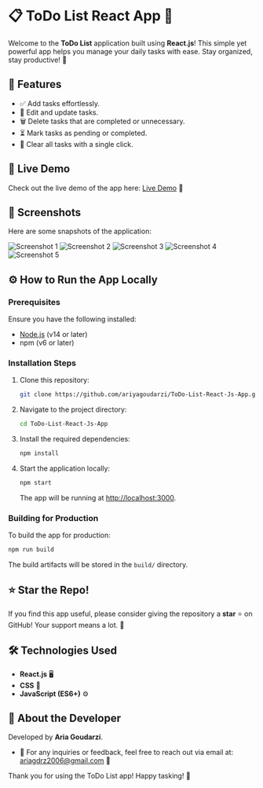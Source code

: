 
# 📋 ToDo List React App 🚀

Welcome to the **ToDo List** application built using **React.js**! This simple yet powerful app helps you manage your daily tasks with ease. Stay organized, stay productive! 💪

## 🌟 Features

- ✅ Add tasks effortlessly.
- 📝 Edit and update tasks.
- 🗑️ Delete tasks that are completed or unnecessary.
- ⏳ Mark tasks as pending or completed.
- 📅 Clear all tasks with a single click.

## 🎥 Live Demo

Check out the live demo of the app here: [Live Demo](https://main--todo-list-react-app-ariagdrz.netlify.app/) 🔗

## 📸 Screenshots

Here are some snapshots of the application:

![Screenshot 1](./screen-shots/screenshot1.png)
![Screenshot 2](./screen-shots/screenshot2.png)
![Screenshot 3](./screen-shots/screenshot3.png)
![Screenshot 4](./screen-shots/screenshot4.png)
![Screenshot 5](./screen-shots/screenshot5.png)

## ⚙️ How to Run the App Locally

### Prerequisites
Ensure you have the following installed:
- [Node.js](https://nodejs.org/) (v14 or later)
- npm (v6 or later)

### Installation Steps
1. Clone this repository:
   ```bash
   git clone https://github.com/ariyagoudarzi/ToDo-List-React-Js-App.git
   ```
2. Navigate to the project directory:
   ```bash
   cd ToDo-List-React-Js-App
   ```
3. Install the required dependencies:
   ```bash
   npm install
   ```
4. Start the application locally:
   ```bash
   npm start
   ```
   The app will be running at [http://localhost:3000](http://localhost:3000).

### Building for Production
To build the app for production:
```bash
npm run build
```
The build artifacts will be stored in the `build/` directory.

## ⭐️ Star the Repo!

If you find this app useful, please consider giving the repository a **star** ⭐️ on GitHub! Your support means a lot. 🌟

## 🛠 Technologies Used

- **React.js** 🖥️
- **CSS** 🎨
- **JavaScript (ES6+)** ⚙️

## 👤 About the Developer

Developed by **Aria Goudarzi**. 
- 📧 For any inquiries or feedback, feel free to reach out via email at: ariagdrz2006@gmail.com 📩

Thank you for using the ToDo List app! Happy tasking! 🎉
